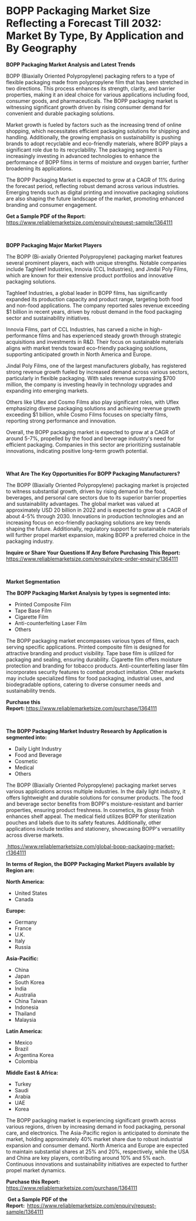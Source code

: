 <p><h1>BOPP Packaging Market Size Reflecting a Forecast Till 2032: Market By Type, By Application and By Geography</h1></p><p><strong>BOPP Packaging Market Analysis and Latest Trends</strong></p>
<p><p>BOPP (Biaxially Oriented Polypropylene) packaging refers to a type of flexible packaging made from polypropylene film that has been stretched in two directions. This process enhances its strength, clarity, and barrier properties, making it an ideal choice for various applications including food, consumer goods, and pharmaceuticals. The BOPP packaging market is witnessing significant growth driven by rising consumer demand for convenient and durable packaging solutions.</p><p>Market growth is fueled by factors such as the increasing trend of online shopping, which necessitates efficient packaging solutions for shipping and handling. Additionally, the growing emphasis on sustainability is pushing brands to adopt recyclable and eco-friendly materials, where BOPP plays a significant role due to its recyclability. The packaging segment is increasingly investing in advanced technologies to enhance the performance of BOPP films in terms of moisture and oxygen barrier, further broadening its applications.</p><p>The BOPP Packaging Market is expected to grow at a CAGR of 11% during the forecast period, reflecting robust demand across various industries. Emerging trends such as digital printing and innovative packaging solutions are also shaping the future landscape of the market, promoting enhanced branding and consumer engagement.</p></p>
<p><strong>Get a Sample PDF of the Report:&nbsp;</strong> <a href="https://www.reliablemarketsize.com/enquiry/request-sample/1364111?utm_campaign=2461&utm_medium=2&utm_source=Github&utm_content=ia&utm_term=19042025&utm_id=bopp-packaging">https://www.reliablemarketsize.com/enquiry/request-sample/1364111</a></p>
<p>&nbsp;</p>
<p><strong>BOPP Packaging Major Market Players</strong></p>
<p><p>The BOPP (Bi-axially Oriented Polypropylene) packaging market features several prominent players, each with unique strengths. Notable companies include Taghleef Industries, Innovia (CCL Industries), and Jindal Poly Films, which are known for their extensive product portfolios and innovative packaging solutions.</p><p>Taghleef Industries, a global leader in BOPP films, has significantly expanded its production capacity and product range, targeting both food and non-food applications. The company reported sales revenue exceeding $1 billion in recent years, driven by robust demand in the food packaging sector and sustainability initiatives.</p><p>Innovia Films, part of CCL Industries, has carved a niche in high-performance films and has experienced steady growth through strategic acquisitions and investments in R&D. Their focus on sustainable materials aligns with market trends toward eco-friendly packaging solutions, supporting anticipated growth in North America and Europe.</p><p>Jindal Poly Films, one of the largest manufacturers globally, has registered strong revenue growth fueled by increased demand across various sectors, particularly in flexible packaging. With sales revenue surpassing $700 million, the company is investing heavily in technology upgrades and expanding into emerging markets.</p><p>Others like Uflex and Cosmo Films also play significant roles, with Uflex emphasizing diverse packaging solutions and achieving revenue growth exceeding $1 billion, while Cosmo Films focuses on specialty films, reporting strong performance and innovation.</p><p>Overall, the BOPP packaging market is expected to grow at a CAGR of around 5-7%, propelled by the food and beverage industry's need for efficient packaging. Companies in this sector are prioritizing sustainable innovations, indicating positive long-term growth potential.</p></p>
<p>&nbsp;</p>
<p><strong>What Are The Key Opportunities For BOPP Packaging Manufacturers?</strong></p>
<p><p>The BOPP (Biaxially Oriented Polypropylene) packaging market is projected to witness substantial growth, driven by rising demand in the food, beverages, and personal care sectors due to its superior barrier properties and sustainability advantages. The global market was valued at approximately USD 20 billion in 2022 and is expected to grow at a CAGR of about 4-5% through 2030. Innovations in production technologies and an increasing focus on eco-friendly packaging solutions are key trends shaping the future. Additionally, regulatory support for sustainable materials will further propel market expansion, making BOPP a preferred choice in the packaging industry.</p></p>
<p><strong>Inquire or Share Your Questions If Any Before Purchasing This Report:</strong> <a href="https://www.reliablemarketsize.com/enquiry/pre-order-enquiry/1364111?utm_campaign=2461&utm_medium=2&utm_source=Github&utm_content=ia&utm_term=19042025&utm_id=bopp-packaging">https://www.reliablemarketsize.com/enquiry/pre-order-enquiry/1364111</a></p>
<p>&nbsp;</p>
<p><strong>Market Segmentation</strong></p>
<p><strong>The BOPP Packaging Market Analysis by types is segmented into:</strong></p>
<p><ul><li>Printed Composite Film</li><li>Tape Base Film</li><li>Cigarette Film</li><li>Anti-counterfeiting Laser Film</li><li>Others</li></ul></p>
<p><p>The BOPP packaging market encompasses various types of films, each serving specific applications. Printed composite film is designed for attractive branding and product visibility. Tape base film is utilized for packaging and sealing, ensuring durability. Cigarette film offers moisture protection and branding for tobacco products. Anti-counterfeiting laser film incorporates security features to combat product imitation. Other markets may include specialized films for food packaging, industrial uses, and biodegradable options, catering to diverse consumer needs and sustainability trends.</p></p>
<p><strong>Purchase this Report:&nbsp;</strong><a href="https://www.reliablemarketsize.com/purchase/1364111?utm_campaign=2461&utm_medium=2&utm_source=Github&utm_content=ia&utm_term=19042025&utm_id=bopp-packaging">https://www.reliablemarketsize.com/purchase/1364111</a></p>
<p>&nbsp;</p>
<p><strong>The BOPP Packaging Market Industry Research by Application is segmented into:</strong></p>
<p><ul><li>Daily Light Industry</li><li>Food and Beverage</li><li>Cosmetic</li><li>Medical</li><li>Others</li></ul></p>
<p><p>The BOPP (Biaxially Oriented Polypropylene) packaging market serves various applications across multiple industries. In the daily light industry, it offers lightweight and durable solutions for consumer products. The food and beverage sector benefits from BOPP's moisture-resistant and barrier properties, ensuring product freshness. In cosmetics, its glossy finish enhances shelf appeal. The medical field utilizes BOPP for sterilization pouches and labels due to its safety features. Additionally, other applications include textiles and stationery, showcasing BOPP's versatility across diverse markets.</p></p>
<p><a href="https://www.reliablemarketsize.com/global-bopp-packaging-market-r1364111?utm_campaign=2461&utm_medium=2&utm_source=Github&utm_content=ia&utm_term=19042025&utm_id=bopp-packaging">&nbsp;https://www.reliablemarketsize.com/global-bopp-packaging-market-r1364111</a></p>
<p><strong>In terms of Region, the BOPP Packaging Market Players available by Region are:</strong></p>
<p>
    <p> <strong> North America: </strong>
        <ul>
            <li>United States</li>
            <li>Canada</li>
        </ul>
        </p> 
    <p> <strong> Europe: </strong>
        <ul>
            <li>Germany</li>
            <li>France</li>
            <li>U.K.</li>
            <li>Italy</li>
            <li>Russia</li>
        </ul>
        </p> 
    <p> <strong> Asia-Pacific: </strong>
        <ul>
            <li>China</li>
            <li>Japan</li>
            <li>South Korea</li>
            <li>India</li>
            <li>Australia</li>
            <li>China Taiwan</li>
            <li>Indonesia</li>
            <li>Thailand</li>
            <li>Malaysia</li>
        </ul>
        </p> 
    <p> <strong> Latin America: </strong>
        <ul>
            <li>Mexico</li>
            <li>Brazil</li>
            <li>Argentina Korea</li>
            <li>Colombia</li>
        </ul>
        </p> 
    <p> <strong> Middle East & Africa: </strong>
        <ul>
            <li>Turkey</li>
            <li>Saudi</li>
            <li>Arabia</li>
            <li>UAE</li>
            <li>Korea</li>
        </ul>
    </p>
    </p>
<p><p>The BOPP packaging market is experiencing significant growth across various regions, driven by increasing demand in food packaging, personal care, and electronics. The Asia-Pacific region is anticipated to dominate the market, holding approximately 40% market share due to robust industrial expansion and consumer demand. North America and Europe are expected to maintain substantial shares at 25% and 20%, respectively, while the USA and China are key players, contributing around 10% and 5% each. Continuous innovations and sustainability initiatives are expected to further propel market dynamics.</p></p>
<p><strong>Purchase this Report: </strong><a href="https://www.reliablemarketsize.com/purchase/1364111?utm_campaign=2461&utm_medium=2&utm_source=Github&utm_content=ia&utm_term=19042025&utm_id=bopp-packaging">https://www.reliablemarketsize.com/purchase/1364111</a></p>
<p>&nbsp;<strong>Get a Sample PDF of the Report:&nbsp;&nbsp;</strong><a href="https://www.reliablemarketsize.com/enquiry/request-sample/1364111?utm_campaign=2461&utm_medium=2&utm_source=Github&utm_content=ia&utm_term=19042025&utm_id=bopp-packaging">https://www.reliablemarketsize.com/enquiry/request-sample/1364111</a></p>
<p><strong></strong></p>
<p><p></p><p></p><p></p></p>